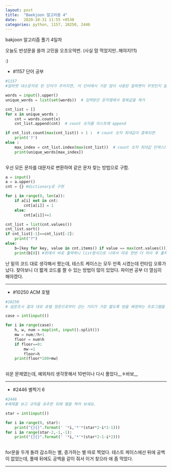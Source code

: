 ```yaml
---
layout: post
title:  "Baekjoon 알고리즘 4"
date:   2020-10-31 11:55 +0530
categories: python, 1157, 10250, 2446
---
```


bakjoon 알고리즘 풀기 4일차

오늘도 반성문을 쓸까 고민을 오조오억번. (사실 맘 먹었지만..해야지!!1)

:)

- #1157	단어 공부

```python
#1157
#알파벳 대소문자로 된 단어가 주어지면, 이 단어에서 가장 많이 사용된 알파벳이 무엇인지 알아내는 프로그램을 작성하시오. 단, 대문자와 소문자를 구분하지 않는다.

words = input().upper()
unique_words = list(set(words))  # 입력받은 문자열에서 중복값을 제거

cnt_list = []
for x in unique_words :
    cnt = words.count(x)
    cnt_list.append(cnt)  # count 숫자를 리스트에 append

if cnt_list.count(max(cnt_list)) > 1 :  # count 숫자 최대값이 중복되면
    print('?')
else :
    max_index = cnt_list.index(max(cnt_list))  # count 숫자 최대값 인덱스(위치)
    print(unique_words[max_index])
    
```

우선 모든 문자를 대문자로 변환하여 같은 문자 찾는 방법으로 구함.

```python
a = input()
a = a.upper()
cnt = {} #dictionary로 구현

for i in range(0, len(a)):
    if a[i] not in cnt:
        cnt[a[i]] = 1
    else:
        cnt[a[i]]+=1

cnt_list = list(cnt.values())
cnt_list.sort()
if cnt_list[-1]==cnt_list[-2]:
    print("?")
else:
    b=[key for key, value in cnt.items() if value == max(cnt.values())] #value로 key찾기위해 for문 돌림 
    print(b[0]) #위에서 바로 출력하니 list형식으로 나와서 따로 한번 더 처리 후 출력 
```

난 밑의 코드 대로 생각해서 짰는데, 테스트 케이스는 모두 만족 시켰는데 런타임 오류가 났다.
찾아보니 더 짧게 코드를 짤 수 있는 방법이 많이 있었다. 파이썬 공부 더 열심히 해야겠다.

---

- #10250	ACM 호텔

```python
#10250
# 설문조사 결과 대로 호텔 정문으로부터 걷는 거리가 가장 짧도록 방을 배정하는 프로그램을 작성하고자 한다.

case = int(input())

for i in range(case):
    h, w, num = map(int, input().split())
    mw = num//h+1
    floor = num%h
    if floor==0:
        mw-=1
        floor=h
    print(floor*100+mw)
    
```

쉬운 문제였는데, 예외처리 생각못해서 10번이나 다시 풀었다,,,ㅎ바보,,,


---

- #2446	별찍기 6

```python
#2446
#예제를 보고 규칙을 유추한 뒤에 별을 찍어 보세요.

star = int(input())

for i in range(0, star):
    print("{}{}".format(' '*i,'*'*(star*2-i*2-1)))
for i in range(star-2,-1,-1):
    print("{}{}".format(' '*i,'*'*(star*2-1-i*2)))
    
```

for문을 두개 돌려 감소하는 별, 증가하는 별 따로 찍었다.
테스트 케이스에선 뒤에 공백이 없었는데, 풀때 뒤에도 공백을 같이 줘서 이거 찾으라 애 좀 먹었다.

---
